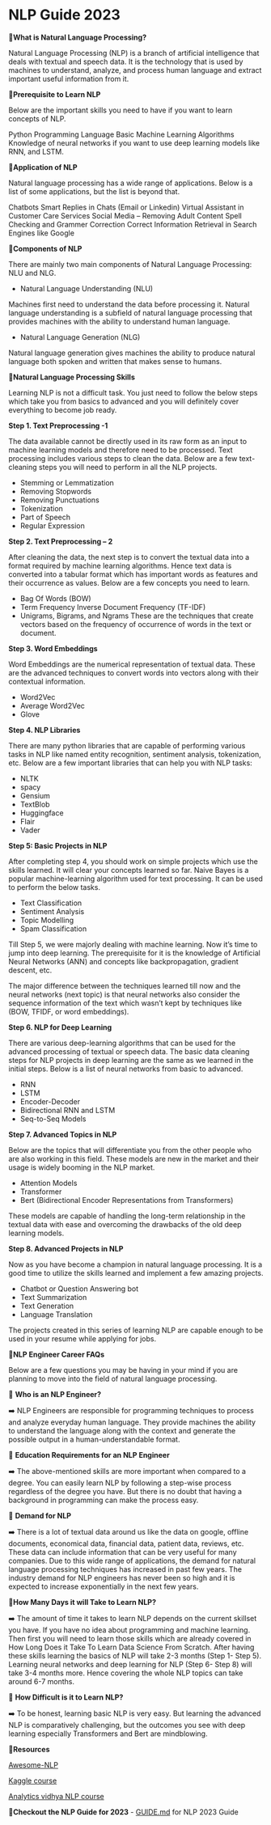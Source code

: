 
# NLP Guide 2023

🔼**What is Natural Language Processing?**

Natural Language Processing (NLP) is a branch of artificial intelligence that deals with textual and speech data. It is the technology that is used by machines to understand, analyze, and process human language and extract important useful information from it.

🔼**Prerequisite to Learn NLP**

Below are the important skills you need to have if you want to learn concepts of NLP.

Python Programming Language
Basic Machine Learning Algorithms
Knowledge of neural networks if you want to use deep learning models like RNN, and LSTM.

🔼**Application of NLP**

Natural language processing has a wide range of applications. Below is a list of some applications, but the list is beyond that.

Chatbots
Smart Replies in Chats (Email or Linkedin)
Virtual Assistant in Customer Care Services
Social Media – Removing Adult Content
Spell Checking and Grammer Correction
Correct Information Retrieval in Search Engines like Google

🔼**Components of NLP**

There are mainly two main components of Natural Language Processing: NLU and NLG.

- Natural Language Understanding (NLU)

Machines first need to understand the data before processing it. Natural language understanding is a subfield of natural language processing that provides machines with the ability to understand human language.

- Natural Language Generation (NLG)

Natural language generation gives machines the ability to produce natural language both spoken and written that makes sense to humans.

🔼**Natural Language Processing Skills**

Learning NLP is not a difficult task. You just need to follow the below steps which take you from basics to advanced and you will definitely cover everything to become job ready.

**Step 1. Text Preprocessing -1**

The data available cannot be directly used in its raw form as an input to machine learning models and therefore need to be processed. Text processing includes various steps to clean the data. Below are a few text-cleaning steps you will need to perform in all the NLP projects.

- Stemming or Lemmatization
- Removing Stopwords
- Removing Punctuations
- Tokenization
- Part of Speech
- Regular Expression

**Step 2. Text Preprocessing – 2**

After cleaning the data, the next step is to convert the textual data into a format required by machine learning algorithms. Hence text data is converted into a tabular format which has important words as features and their occurrence as values. Below are a few concepts you need to learn.

- Bag Of Words (BOW)
- Term Frequency Inverse Document Frequency (TF-IDF)
- Unigrams, Bigrams, and Ngrams
These are the techniques that create vectors based on the frequency of occurrence of words in the text or document.

**Step 3. Word Embeddings**

Word Embeddings are the numerical representation of textual data. These are the advanced techniques to convert words into vectors along with their contextual information.

- Word2Vec
- Average Word2Vec
- Glove

**Step 4. NLP Libraries**

There are many python libraries that are capable of performing various tasks in NLP like named entity recognition, sentiment analysis, tokenization, etc. Below are a few important libraries that can help you with NLP tasks:

- NLTK
- spacy
- Gensium
- TextBlob
- Huggingface
- Flair
- Vader

**Step 5: Basic Projects in NLP**

After completing step 4, you should work on simple projects which use the skills learned. It will clear your concepts learned so far. Naive Bayes is a popular machine-learning algorithm used for text processing. It can be used to perform the below tasks.

- Text Classification
- Sentiment Analysis
- Topic Modelling
- Spam Classification

Till Step 5, we were majorly dealing with machine learning. Now it’s time to jump into deep learning. The prerequisite for it is the knowledge of Artificial Neural Networks (ANN) and concepts like backpropagation, gradient descent, etc.

The major difference between the techniques learned till now and the neural networks (next topic) is that neural networks also consider the sequence information of the text which wasn’t kept by techniques like (BOW, TFIDF, or word embeddings).

**Step 6. NLP for Deep Learning**

There are various deep-learning algorithms that can be used for the advanced processing of textual or speech data. The basic data cleaning steps for NLP projects in deep learning are the same as we learned in the initial steps. Below is a list of neural networks from basic to advanced.

- RNN
- LSTM
- Encoder-Decoder
- Bidirectional RNN and LSTM
- Seq-to-Seq Models

**Step 7. Advanced Topics in NLP**

Below are the topics that will differentiate you from the other people who are also working in this field. These models are new in the market and their usage is widely booming in the NLP market.

- Attention Models
- Transformer
- Bert (Bidirectional Encoder Representations from Transformers)

These models are capable of handling the long-term relationship in the textual data with ease and overcoming the drawbacks of the old deep learning models.

**Step 8. Advanced Projects in NLP**

Now as you have become a champion in natural language processing. It is a good time to utilize the skills learned and implement a few amazing projects.

- Chatbot or Question Answering bot
- Text Summarization
- Text Generation
- Language Translation

The projects created in this series of learning NLP are capable enough to be used in your resume while applying for jobs.

🔼**NLP Engineer Career FAQs**

Below are a few questions you may be having in your mind if you are planning to move into the field of natural language processing.

🔰 **Who is an NLP Engineer?**

➡️ NLP Engineers are responsible for programming techniques to process and analyze everyday human language. They provide machines the ability to understand the language along with the context and generate the possible output in a human-understandable format.

🔰 **Education Requirements for an NLP Engineer**

➡️ The above-mentioned skills are more important when compared to a degree. You can easily learn NLP by following a step-wise process regardless of the degree you have. But there is no doubt that having a background in programming can make the process easy.

🔰 **Demand for NLP**

➡️ There is a lot of textual data around us like the data on google, offline documents, economical data, financial data, patient data, reviews, etc. These data can include information that can be very useful for many companies. Due to this wide range of applications, the demand for natural language processing techniques has increased in past few years. The industry demand for NLP engineers has never been so high and it is expected to increase exponentially in the next few years.

🔰**How Many Days it will Take to Learn NLP?**

➡️ The amount of time it takes to learn NLP depends on the current skillset you have. If you have no idea about programming and machine learning. Then first you will need to learn those skills which are already covered in How Long Does it Take To Learn Data Science From Scratch. After having these skills learning the basics of NLP will take 2-3 months (Step 1- Step 5). Learning neural networks and deep learning for NLP (Step 6- Step 8) will take 3-4 months more. Hence covering the whole NLP topics can take around 6-7 months.

🔰 **How Difficult is it to Learn NLP?**

➡️ To be honest, learning basic NLP is very easy. But learning the advanced NLP is comparatively challenging, but the outcomes you see with deep learning especially Transformers and Bert are mindblowing.


🔼**Resources**

[Awesome-NLP](https://github.com/keon/awesome-nlp)

[Kaggle course](https://www.kaggle.com/learn)

[Analytics vidhya NLP course](https://courses.analyticsvidhya.com/courses/Intro-to-NLP)

🔼**Checkout the NLP Guide for 2023** - [GUIDE.md](https://github.com/prathikshetty2002/NLP-Guide/blob/main/GUIDE.md) for NLP 2023 Guide

